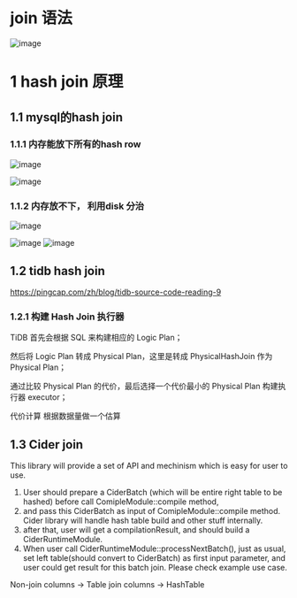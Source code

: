 # join 语法
![image](https://user-images.githubusercontent.com/42630862/179871229-b081f9ad-ca4d-448e-9154-8d34d64d759d.png)



# 1 hash join 原理
## 1.1 mysql的hash join
### 1.1.1 内存能放下所有的hash row

![image](https://user-images.githubusercontent.com/42630862/179874656-4c17047b-410f-4d0c-81a8-857553038565.png)

![image](https://user-images.githubusercontent.com/42630862/179874670-95ed6ddb-7bdb-4219-8059-e358f60bd618.png)

### 1.1.2 内存放不下， 利用disk 分治
![image](https://user-images.githubusercontent.com/42630862/179877191-e684d448-8fba-4e9e-9afc-20871cd5e499.png)

![image](https://user-images.githubusercontent.com/42630862/179877156-da4e9228-657b-41a8-9bc2-a2130f91fb3a.png)
![image](https://user-images.githubusercontent.com/42630862/179877165-cc0013cb-5a7c-4a7f-aa8b-fe6fcef7f2af.png)


## 1.2 tidb hash join
https://pingcap.com/zh/blog/tidb-source-code-reading-9

### 1.2.1 构建 Hash Join 执行器

TiDB 首先会根据 SQL 来构建相应的 Logic Plan；

然后将 Logic Plan 转成 Physical Plan，这里是转成 PhysicalHashJoin 作为 Physical Plan；

通过比较 Physical Plan 的代价，最后选择一个代价最小的 Physical Plan 构建执行器 executor；

代价计算 根据数据量做一个估算


## 1.3 Cider join
This library will provide a set of API and mechinism which is easy for user to use. 
1. User should prepare a CiderBatch (which will be entire right table to be hashed) before call ComipleModule::compile method, 
2. and pass this CiderBatch as input of ComipleModule::compile method. Cider library will handle hash table build and other stuff internally. 
3. after that, user will get a compilationResult, and should build a CiderRuntimeModule. 
4. When user call CiderRuntimeModule::processNextBatch(), just as usual, set left table(should convert to CiderBatch) as first input parameter, and user could get result for this batch join. Please check example use case. 

Non-join columns -> Table
join columns -> HashTable



